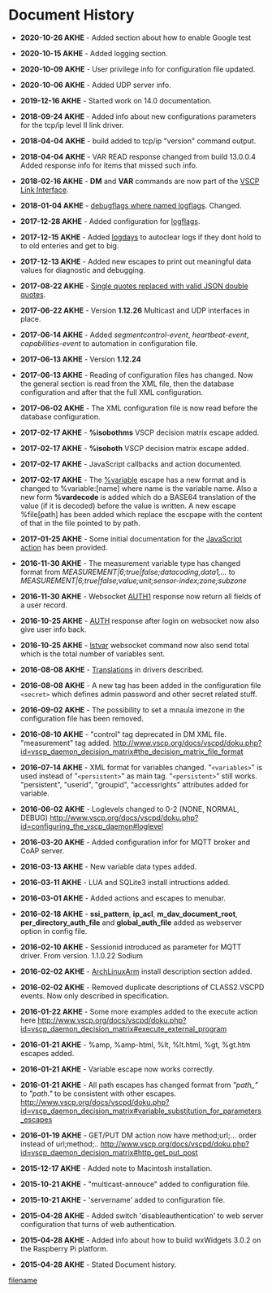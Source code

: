 # Document History


*  **2020-10-26 AKHE** - Added section about how to enable Google test
*  **2020-10-15 AKHE** - Added logging section.
*  **2020-10-09 AKHE** - User privilege info for configuration file updated.
*  **2020-10-06 AKHE** - Added UDP server info.
*  **2019-12-16 AKHE** - Started work on 14.0 documentation.
*  **2018-09-24 AKHE** - Added info about new configurations parameters for the tcp/ip level II link driver.
*  **2018-04-04 AKHE** - build added to tcp/ip "version" command output.
*  **2018-04-04 AKHE** - VAR READ response changed from build 13.0.0.4  Added response info for items that missed such info.
*  **2018-02-16 AKHE** - **DM** and **VAR** commands are now part of the [VSCP Link Interface](http://www.vscp.org/docs/vscpd/doku.php?id=vscp_daemon_tcp_ip_protocol_description).
*  **2018-01-04 AKHE** - [debugflags where named logflags](http://www.vscp.org/docs/vscpd/doku.php?id=configuring_the_vscp_daemon#debugflags1). Changed.
*  **2017-12-28 AKHE** - Added configuration for [logflags](http://www.vscp.org/docs/vscpd/doku.php?id=configuring_the_vscp_daemon#logflags1).

*  **2017-12-15 AKHE** - Added [logdays](http://www.vscp.org/docs/vscpd/doku.php?id=configuring_the_vscp_daemon#logdays) to autoclear logs if they dont hold to to old enteries and get to big.

*  **2017-12-13 AKHE** - Added new escapes to print out meaningful data values for diagnostic and debugging.

*  **2017-08-22 AKHE** - [Single quotes replaced with valid JSON double quotes](http://www.vscp.org/docs/vscpd/doku.php?id=javascript_callbacks).

*  **2017-06-22 AKHE** - Version **1.12.26** Multicast and UDP interfaces in place.

*  **2017-06-14 AKHE** - Added *segmentcontrol-event*, *heartbeat-event*, *capabilities-event* to automation in configuration file.

*  **2017-06-13 AKHE** - Version **1.12.24**

*  **2017-06-13 AKHE** - Reading of configuration files has changed. Now the general section is read from the XML file, then the database configuration and after that the full XML configuration.

*  **2017-06-02 AKHE** - The XML configuration file is now read before the database configuration.

*  **2017-02-17 AKHE** - **%isobothms** VSCP decision matrix escape added.

*  **2017-02-17 AKHE** - **%isoboth** VSCP decision matrix escape added.

*  **2017-02-17 AKHE** - JavaScript callbacks and action documented.

*  **2017-02-17 AKHE** - The [%variable](http://www.vscp.org/docs/vscpd/doku.php?id=vscp_daemon_decision_matrix#variable_substitution_for_parameters_escapes) escape has a new format and is changed to %variable:[name] where name is the variable name. Also a new form **%vardecode** is added which do a BASE64 translation of the value (if it is decoded) before the value is written. A new escape %file[path] has been added which replace the escpape with the content of that in the file pointed to by path.

*  **2017-01-25 AKHE** - Some initial documentation for the [JavaScript action](http://www.vscp.org/docs/vscpd/doku.php?id=vscp_daemon_decision_matrix#run_javascript) has been provided.

*  **2016-11-30 AKHE** - The measurement variable type has changed format from *MEASUREMENT|6;true|false;datacoding,data1,…* to *MEASUREMENT|6;true|false;value;unit;sensor-index;zone;subzone* 

*  **2016-11-30 AKHE** - Websocket [AUTH1](http://www.vscp.org/docs/vscpd/doku.php?id=vscp_daemon_websocket_protocol_description#auth) response now return all fields of a user record.

*  **2016-10-25 AKHE** - [AUTH](http://www.vscp.org/docs/vscpd/doku.php?id=vscp_daemon_websocket_protocol_description#auth) response after login on websocket now also give user info back.

*  **2016-10-25 AKHE** - [lstvar](http://www.vscp.org/docs/vscpd/doku.php?id=vscp_daemon_websocket_protocol_description#lstvar) websocket command now also send total which is the total number of variables sent.

*  **2016-08-08 AKHE** - [Translations](http://www.vscp.org/docs/vscpd/doku.php?id=configuring_the_vscp_daemon#level_i_drivers)  in drivers described.

*  **2016-08-08 AKHE** - A new tag has been added in the configuration file `<secret>` which defines admin password and other secret related stuff.

*  **2016-09-02 AKHE** - The possibility to set a mnaula imezone in the configuration file has been removed.                   

*  **2016-08-10 AKHE** - "control" tag deprecated in DM XML file. "measurement" tag added. http://www.vscp.org/docs/vscpd/doku.php?id=vscp_daemon_decision_matrix#the_decision_matrix_file_format

*  **2016-07-14 AKHE** - XML format for variables changed. "`<variables>`" is used instead of "`<persistent>`" as main tag. "`<persistent>`" still works. "persistent", "userid", "groupid", "accessrights" attributes added for variable.

*  **2016-06-02 AKHE** - Loglevels changed to 0-2 (NONE, NORMAL, DEBUG) http://www.vscp.org/docs/vscpd/doku.php?id=configuring_the_vscp_daemon#loglevel

*  **2016-03-20 AKHE** - Added configuration infor for MQTT broker and CoAP server.

*  **2016-03-13 AKHE** - New variable data types added. 

*  **2016-03-11 AKHE** - LUA and SQLite3 install intructions added. 

*  **2016-03-01 AKHE** - Added actions and escapes to menubar.

*  **2016-02-18 AKHE** - **ssi_pattern**, **ip_acl**, **m_dav_document_root**, **per_directory_auth_file** and **global_auth_file**  added as webserver option in config file.

*  **2016-02-10 AKHE** - Sessionid introduced as parameter for MQTT driver. From version. 1.1.0.22 Sodium

*  **2016-02-02 AKHE** - [ArchLinuxArm](http://www.vscp.org/docs/vscpd/doku.php?id=setting_up_the_system_on_an%20embeded%20ArchLinuxArm%20system) install description section added.

*  **2016-02-02 AKHE** - Removed duplicate descriptions of CLASS2.VSCPD events. Now only described in specification.

*  **2016-01-22 AKHE** - Some more examples added to the execute action here http://www.vscp.org/docs/vscpd/doku.php?id=vscp_daemon_decision_matrix#execute_external_program

*  **2016-01-21 AKHE** - %amp, %amp-html, %lt, %lt.html, %gt, %gt.htm escapes added.

*  **2016-01-21 AKHE** - Variable escape now works correctly. 

*  **2016-01-21 AKHE** - All path escapes has changed format from *"path_"* to *"path."* to be consistent with other escapes. http://www.vscp.org/docs/vscpd/doku.php?id=vscp_daemon_decision_matrix#variable_substitution_for_parameters_escapes

*  **2016-01-19 AKHE** - GET/PUT DM action now have method;url;... order instead of url;method;.. http://www.vscp.org/docs/vscpd/doku.php?id=vscp_daemon_decision_matrix#http_get_put_post

*  **2015-12-17 AKHE** - Added note to Macintosh installation.

*  **2015-10-21 AKHE** - "multicast-annouce" added to configuration file.

*  **2015-10-21 AKHE** - 'servername' added to configuration file.

*  **2015-04-28 AKHE** - Added switch 'disableauthentication' to web server configuration that turns of web authentication.

*  **2015-04-28 AKHE** - Added info about how to build wxWidgets 3.0.2 on the Raspberry Pi platform.

*  **2015-04-28 AKHE** - Stated Document history.


[filename](./bottom_copyright.md ':include')
